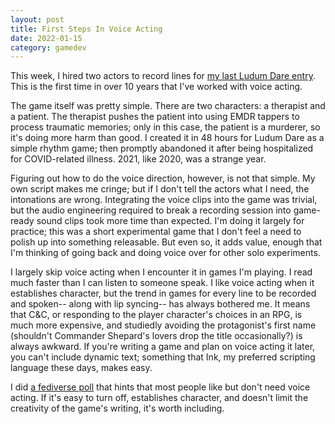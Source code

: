 ```yaml
---
layout: post
title: First Steps In Voice Acting
date: 2022-01-15
category: gamedev
---
```


This week, I hired two actors to record lines for [my last Ludum Dare entry](https://git.city-of-glass.net/gitea/cidney/LudumDare48/src/branch/master/VoiceActorScript.md). This is the first time in over 10 years that I've worked with voice acting.

The game itself was pretty simple. There are two characters: a therapist and a patient. The therapist pushes the patient into using EMDR tappers to process traumatic memories; only in this case, the patient is a murderer, so it's doing more harm than good. I created it in 48 hours for Ludum Dare as a simple rhythm game; then promptly abandoned it after being hospitalized for COVID-related illness. 2021, like 2020, was a strange year.

Figuring out how to do the voice direction, however, is not that simple. My own script makes me cringe; but if I don't tell the actors what I need, the intonations are wrong. Integrating the voice clips into the game was trivial, but the audio engineering required to break a recording session into game-ready sound clips took more time than expected. I'm doing it largely for practice; this was a short experimental game that I don't feel a need to polish up into something releasable. But even so, it adds value, enough that I'm thinking of going back and doing voice over for other solo experiments.

I largely skip voice acting when I encounter it in games I'm playing. I read much faster than I can listen to someone speak. I like voice acting when it establishes character, but the trend in games for every line to be recorded and spoken-- along with lip syncing-- has always bothered me. It means that C&C, or responding to the player character's choices in an RPG, is much more expensive, and studiedly avoiding the protagonist's first name (shouldn't Commander Shepard's lovers drop the title occasionally?) is always awkward. If you're writing a game and plan on voice acting it later, you can't include dynamic text; something that Ink, my preferred scripting language these days, makes easy.

I did [a fediverse poll](https://social.city-of-glass.net/@cidney/107611792281172788) that hints that most people like but don't need voice acting. If it's easy to turn off, establishes character, and doesn't limit the creativity of the game's writing, it's worth including.
